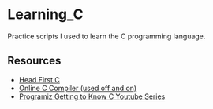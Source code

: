 # Learning_C
Practice scripts I used to learn the C programming language.

## Resources
- [Head First C](https://www.oreilly.com/library/view/head-first-c/9781449335649/)
- [Online C Compiler (used off and on)](https://www.programiz.com/c-programming/online-compiler/)
- [Programiz Getting to Know C Youtube Series](https://www.youtube.com/watch?v=KnvbUiSxvbM)
